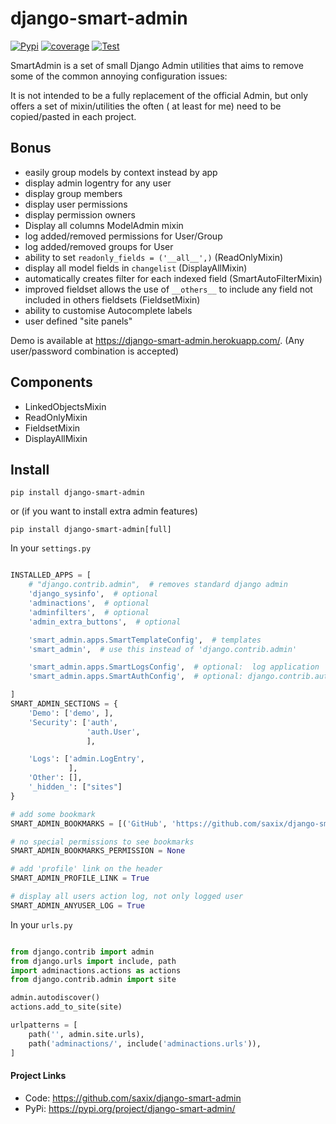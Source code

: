 django-smart-admin
==================


[![Pypi](https://badge.fury.io/py/django-smart-admin.svg)](https://badge.fury.io/py/django-smart-admin)
[![coverage](https://codecov.io/github/saxix/django-smart-admin/coverage.svg?branch=develop)](https://codecov.io/github/saxix/django-smart-admin?branch=develop)
[![Test](https://github.com/saxix/django-smart-admin/actions/workflows/test.yml/badge.svg)](https://github.com/saxix/django-smart-admin/actions/workflows/test.yml)

SmartAdmin is a set of small Django Admin utilities that aims to remove some of the common annoying configuration
issues:

It is not intended to be a fully replacement of the official Admin, but only offers a set of mixin/utilities the often (
at least for me)
need to be copied/pasted in each project.

## Bonus

- easily group models by context instead by app
- display admin logentry for any user
- display group members
- display user permissions
- display permission owners
- Display all columns ModelAdmin mixin
- log added/removed permissions for User/Group
- log added/removed groups for User
- ability to set `readonly_fields = ('__all__',)` (ReadOnlyMixin)
- display all model fields in `changelist` (DisplayAllMixin)
- automatically creates filter for each indexed field (SmartAutoFilterMixin)
- improved fieldset allows the use of `__others__` to include any field not included in others fieldsets (FieldsetMixin)
- ability to customise Autocomplete labels
- user defined "site panels"


Demo is available at https://django-smart-admin.herokuapp.com/.
(Any user/password combination is accepted)

## Components

- LinkedObjectsMixin
- ReadOnlyMixin
- FieldsetMixin
- DisplayAllMixin

## Install

    pip install django-smart-admin

or (if you want to install extra admin features)

    pip install django-smart-admin[full]

In your `settings.py`

```python

INSTALLED_APPS = [
    # "django.contrib.admin",  # removes standard django admin
    'django_sysinfo',  # optional
    'adminactions',  # optional
    'adminfilters',  # optional
    'admin_extra_buttons',  # optional

    'smart_admin.apps.SmartTemplateConfig',  # templates
    'smart_admin',  # use this instead of 'django.contrib.admin'

    'smart_admin.apps.SmartLogsConfig',  # optional:  log application
    'smart_admin.apps.SmartAuthConfig',  # optional: django.contrib.auth enhancements

]
SMART_ADMIN_SECTIONS = {
    'Demo': ['demo', ],
    'Security': ['auth',
                 'auth.User',
                 ],

    'Logs': ['admin.LogEntry',
             ],
    'Other': [],
    '_hidden_': ["sites"]
}

# add some bookmark
SMART_ADMIN_BOOKMARKS = [('GitHub', 'https://github.com/saxix/django-smart-admin')]

# no special permissions to see bookmarks
SMART_ADMIN_BOOKMARKS_PERMISSION = None

# add 'profile' link on the header
SMART_ADMIN_PROFILE_LINK = True

# display all users action log, not only logged user
SMART_ADMIN_ANYUSER_LOG = True

```

In your `urls.py`

```python

from django.contrib import admin
from django.urls import include, path
import adminactions.actions as actions
from django.contrib.admin import site

admin.autodiscover()
actions.add_to_site(site)

urlpatterns = [
    path('', admin.site.urls),
    path('adminactions/', include('adminactions.urls')),
]

```

#### Project Links

- Code: https://github.com/saxix/django-smart-admin
- PyPi: https://pypi.org/project/django-smart-admin/
